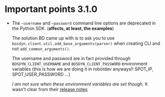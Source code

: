 # Important points 3.1.0

- The `–username` and `–password` command line options are deprecated in the Python
  SDK. (**affects, at least, the examples**)

  The solution BD came up with is to ask you to use
  `bosdyn.client.util.add_base_arguments(parser)` when
  creating CLI and not `add_common_arguments()`.

  The username and password are in fact provided through
  `BOSDYN_CLIENT_USERNAME` and `BOSDYN_CLIENT_PASSWORD`
  environment variables (this is how we are doing it in robotdev anyways!!
  SPOT_IP, SPOT_USER_PASSWORD ...)

  _I am not sure when these environment variables are set though._
  It wasn't clear from their [release notes](https://dev.bostondynamics.com/docs/release_notes)
